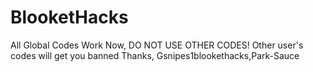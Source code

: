 # BlooketHacks
All Global Codes Work Now,
DO NOT USE OTHER CODES!
Other user's codes will get you banned
Thanks, Gsnipes1blookethacks,Park-Sauce

